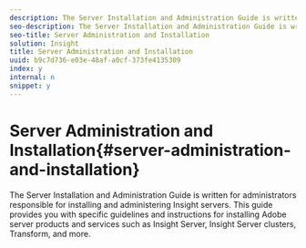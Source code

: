 ```yaml
---
description: The Server Installation and Administration Guide is written for administrators responsible for installing and administering Insight servers. This guide provides you with specific guidelines and instructions for installing Adobe server products and services such as Insight Server, Insight Server clusters, Transform, and more.
seo-description: The Server Installation and Administration Guide is written for administrators responsible for installing and administering Insight servers. This guide provides you with specific guidelines and instructions for installing Adobe server products and services such as Insight Server, Insight Server clusters, Transform, and more.
seo-title: Server Administration and Installation
solution: Insight
title: Server Administration and Installation
uuid: b9c7d736-e03e-48af-a0cf-373fe4135309
index: y
internal: n
snippet: y
---
```


# Server Administration and Installation{#server-administration-and-installation}

The Server Installation and Administration Guide is written for administrators responsible for installing and administering Insight servers. This guide provides you with specific guidelines and instructions for installing Adobe server products and services such as Insight Server, Insight Server clusters, Transform, and more.

